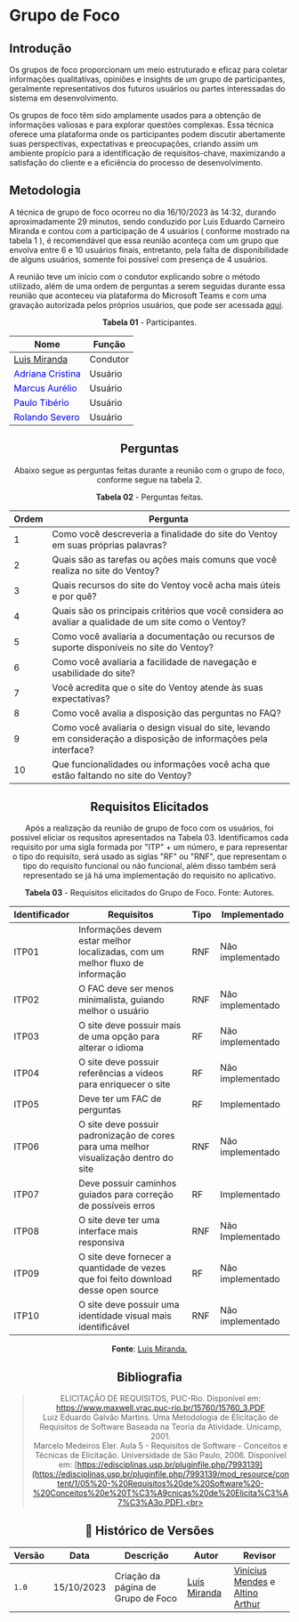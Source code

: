# Grupo de Foco

## Introdução
Os grupos de foco  proporcionam um meio estruturado e eficaz para coletar informações qualitativas, opiniões e insights de um grupo de participantes, geralmente representativos dos futuros usuários ou partes interessadas do sistema em desenvolvimento.

Os grupos de foco têm sido amplamente usados para a obtenção de informações valiosas e para explorar questões complexas. Essa técnica oferece uma plataforma onde os participantes podem discutir abertamente suas perspectivas, expectativas e preocupações, criando assim um ambiente propício para a identificação de requisitos-chave, maximizando a satisfação do cliente e a eficiência do processo de desenvolvimento.

## Metodologia
A técnica de grupo de foco ocorreu no dia 16/10/2023 às 14:32, durando aproximadamente 29 minutos, sendo conduzido por Luis Eduardo Carneiro Miranda e contou com a participação de 4 usuários ( conforme mostrado na tabela 1 ), é recomendável que essa reunião aconteça com um grupo que envolva entre 6 e 10 usuários finais, entretanto, pela falta de disponibilidade de alguns usuários, somente foi possível com presença 
de 4 usuários.

A reunião teve um início com o condutor explicando sobre o método utilizado, além de uma ordem de perguntas a serem seguidas durante essa reunião que aconteceu via plataforma do Microsoft Teams e com uma gravação autorizada pelos próprios usuários, que pode ser acessada [aqui](https://youtu.be/LGxVsSkCRGY).

<p align="center"><b>Tabela 01</b> - Participantes. </p>

<center>

Nome| Função|
-----|---------|
[Luis Miranda](https://github.com/LimirioGuimaraes) |  Condutor
<span style = "color: blue"> Adriana Cristina</span>      |  Usuário
<span style = "color: blue"> Marcus Aurélio</span>      |  Usuário
<span style = "color: blue"> Paulo Tibério </span>     |  Usuário
<span style = "color: blue"> Rolando Severo </span>       |  Usuário

## Perguntas

Abaixo segue as perguntas feitas durante a reunião com o grupo de foco, conforme segue na tabela 2.

<p align="center"><b>Tabela 02</b> - Perguntas feitas. </p>

Ordem | Pergunta| 
|---|-------------|
| 1 | Como você descreveria a finalidade do site do Ventoy em suas próprias palavras? |
| 2 |  Quais são as tarefas ou ações mais comuns que você realiza no site do Ventoy? |
| 3 |  Quais recursos do site do Ventoy você acha mais úteis e por quê? |
| 4 | Quais são os principais critérios que você considera ao avaliar a qualidade de um site como o Ventoy? |
| 5 | Como você avaliaria a documentação ou recursos de suporte disponíveis no site do Ventoy? |
| 6 |  Como você avaliaria a facilidade de navegação e usabilidade do site? |
| 7 |  Você acredita que o site do Ventoy atende às suas expectativas? |
| 8 |  Como você avalia a disposição das perguntas no FAQ? |
| 9 |  Como você avaliaria o design visual do site, levando em consideração a disposição de informações pela interface? |
| 10| Que funcionalidades ou informações você acha que estão faltando no site do Ventoy? |
 
## Requisitos Elicitados 
Após a realização da reunião de grupo de foco com os usuários, foi possivel eliciar os requsitos apresentados na Tabela 03. Identificamos cada requisito por uma sigla formada por "ITP" + um número, e para representar o tipo do requisito, será usado as siglas "RF" ou "RNF", que representam o tipo do requisito funcional ou não funcional, além disso também será representado se já há uma implementação do requisito no aplicativo.

<p align="center"><b>Tabela 03</b> - Requisitos elicitados do Grupo de Foco. Fonte: Autores.</p>

| **Identificador** | **Requisitos** | **Tipo** | **Implementado** |
|--------------|-------------|-----|-----------------|
|ITP01| Informações devem estar melhor localizadas, com um melhor fluxo de informação | RNF | Não implementado |
|ITP02| O FAC deve ser menos minimalista, guiando melhor o usuário | RNF | Não implementado|
|ITP03| O site deve possuir mais de uma opção para alterar o idioma | RF | Não implementado |
|ITP04| O site deve possuir referências a videos para enriquecer o site  | RF | Não implementado |
|ITP05| Deve ter um FAC de perguntas | RF | Implementado |
|ITP06| O site deve possuir padronização de cores para uma melhor visualização dentro do site   | RNF | Não implementado |
|ITP07| Deve possuir caminhos guiados para correção de possíveis erros | RF | Implementado |
|ITP08| O site deve ter uma interface mais responsiva | RNF | Não Implementado |
|ITP09| O site deve fornecer a quantidade de vezes que foi feito download desse open source | RF | Não implementado |
|ITP10| O site deve  possuir uma identidade visual mais identificável | RNF | Não implementado |

<p align="center"><b>Fonte</b>:  <a href="https://github.com/LuisMiranda10">Luis Miranda.</a></p>

## Bibliografia
>ELICITAÇÃO DE REQUISITOS, PUC-Rio.  Disponível em: https://www.maxwell.vrac.puc-rio.br/15760/15760_3.PDF <br>
>Luiz Eduardo Galvão Martins. Uma Metodologia de Elicitação de Requisitos de Software Baseada na Teoria da Atividade. Unicamp, 2001. <br>
>Marcelo Medeiros Eler. Aula 5 - Requisitos de Software - Conceitos e Técnicas de Elicitação. Universidade de São Paulo, 2006. Disponível em: [https://edisciplinas.usp.br/pluginfile.php/7993139](https://edisciplinas.usp.br/pluginfile.php/7993139/mod_resource/content/1/05%20-%20Requisitos%20de%20Software%20-%20Conceitos%20e%20T%C3%A9cnicas%20de%20Elicita%C3%A7%C3%A3o.PDF).<br>

## 📑 Histórico de Versões
| **Versão**   |   **Data**   | **Descrição** | **Autor** | **Revisor** |
|--------|---------|-----------|--------|---------|
|`1.0`| 15/10/2023 | Criação da página de Grupo de Foco | [Luis Miranda](https://github.com/LuisMiranda10)| [Vinícius Mendes](https://github.com/yabamiah) e [Altino Arthur](https://github.com/arthurrochamoreira)|


